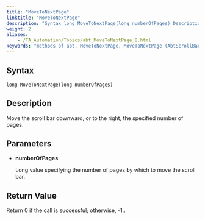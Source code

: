 ```yaml
--- 
title: "MoveToNextPage"
linktitle: "MoveToNextPage"
description: "Syntax long MoveToNextPage(long numberOfPages) Description Move the scroll bar downward, or to the right, the specified number of pages. Parameters numberOfPages Long value specifying the number of ..."
weight: 2
aliases: 
    - /TA_Automation/Topics/abt_MoveToNextPage_8.html
keywords: "methods of abt, MoveToNextPage, MoveToNextPage (AbtScrollBar), AbtScrollBar, movetonextpage, abtscrollbar movetonextpage, move scroll bar down by number of pages, move scroll bar to right by number of pages"
---
```


## Syntax

`long MoveToNextPage(long numberOfPages)`

## Description  

Move the scroll bar downward, or to the right, the specified number of pages.

## Parameters  

-   **numberOfPages**

    Long value specifying the number of pages by which to move the scroll bar.


## Return Value

Return 0 if the call is successful; otherwise, -1..





